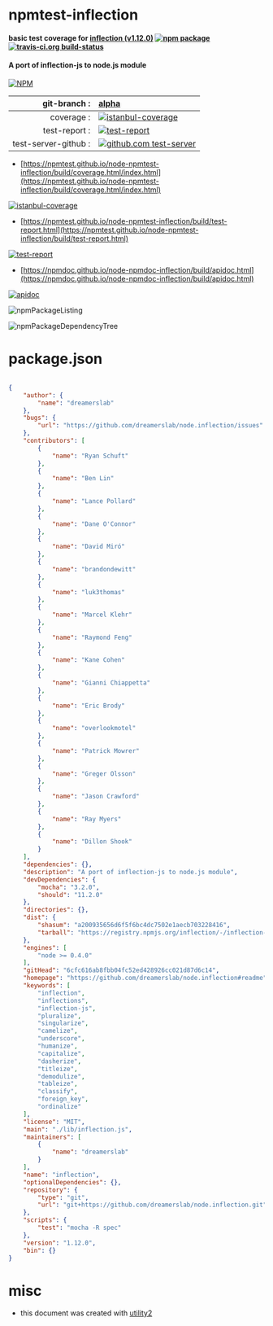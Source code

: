 # npmtest-inflection

#### basic test coverage for  [inflection (v1.12.0)](https://github.com/dreamerslab/node.inflection#readme)  [![npm package](https://img.shields.io/npm/v/npmtest-inflection.svg?style=flat-square)](https://www.npmjs.org/package/npmtest-inflection) [![travis-ci.org build-status](https://api.travis-ci.org/npmtest/node-npmtest-inflection.svg)](https://travis-ci.org/npmtest/node-npmtest-inflection)

#### A port of inflection-js to node.js module

[![NPM](https://nodei.co/npm/inflection.png?downloads=true&downloadRank=true&stars=true)](https://www.npmjs.com/package/inflection)

| git-branch : | [alpha](https://github.com/npmtest/node-npmtest-inflection/tree/alpha)|
|--:|:--|
| coverage : | [![istanbul-coverage](https://npmtest.github.io/node-npmtest-inflection/build/coverage.badge.svg)](https://npmtest.github.io/node-npmtest-inflection/build/coverage.html/index.html)|
| test-report : | [![test-report](https://npmtest.github.io/node-npmtest-inflection/build/test-report.badge.svg)](https://npmtest.github.io/node-npmtest-inflection/build/test-report.html)|
| test-server-github : | [![github.com test-server](https://npmtest.github.io/node-npmtest-inflection/GitHub-Mark-32px.png)](https://npmtest.github.io/node-npmtest-inflection/build/app/index.html) | | build-artifacts : | [![build-artifacts](https://npmtest.github.io/node-npmtest-inflection/glyphicons_144_folder_open.png)](https://github.com/npmtest/node-npmtest-inflection/tree/gh-pages/build)|

- [https://npmtest.github.io/node-npmtest-inflection/build/coverage.html/index.html](https://npmtest.github.io/node-npmtest-inflection/build/coverage.html/index.html)

[![istanbul-coverage](https://npmtest.github.io/node-npmtest-inflection/build/screenCapture.buildCi.browser.%252Ftmp%252Fbuild%252Fcoverage.lib.html.png)](https://npmtest.github.io/node-npmtest-inflection/build/coverage.html/index.html)

- [https://npmtest.github.io/node-npmtest-inflection/build/test-report.html](https://npmtest.github.io/node-npmtest-inflection/build/test-report.html)

[![test-report](https://npmtest.github.io/node-npmtest-inflection/build/screenCapture.buildCi.browser.%252Ftmp%252Fbuild%252Ftest-report.html.png)](https://npmtest.github.io/node-npmtest-inflection/build/test-report.html)

- [https://npmdoc.github.io/node-npmdoc-inflection/build/apidoc.html](https://npmdoc.github.io/node-npmdoc-inflection/build/apidoc.html)

[![apidoc](https://npmdoc.github.io/node-npmdoc-inflection/build/screenCapture.buildCi.browser.%252Ftmp%252Fbuild%252Fapidoc.html.png)](https://npmdoc.github.io/node-npmdoc-inflection/build/apidoc.html)

![npmPackageListing](https://npmtest.github.io/node-npmtest-inflection/build/screenCapture.npmPackageListing.svg)

![npmPackageDependencyTree](https://npmtest.github.io/node-npmtest-inflection/build/screenCapture.npmPackageDependencyTree.svg)



# package.json

```json

{
    "author": {
        "name": "dreamerslab"
    },
    "bugs": {
        "url": "https://github.com/dreamerslab/node.inflection/issues"
    },
    "contributors": [
        {
            "name": "Ryan Schuft"
        },
        {
            "name": "Ben Lin"
        },
        {
            "name": "Lance Pollard"
        },
        {
            "name": "Dane O'Connor"
        },
        {
            "name": "David Miró"
        },
        {
            "name": "brandondewitt"
        },
        {
            "name": "luk3thomas"
        },
        {
            "name": "Marcel Klehr"
        },
        {
            "name": "Raymond Feng"
        },
        {
            "name": "Kane Cohen"
        },
        {
            "name": "Gianni Chiappetta"
        },
        {
            "name": "Eric Brody"
        },
        {
            "name": "overlookmotel"
        },
        {
            "name": "Patrick Mowrer"
        },
        {
            "name": "Greger Olsson"
        },
        {
            "name": "Jason Crawford"
        },
        {
            "name": "Ray Myers"
        },
        {
            "name": "Dillon Shook"
        }
    ],
    "dependencies": {},
    "description": "A port of inflection-js to node.js module",
    "devDependencies": {
        "mocha": "3.2.0",
        "should": "11.2.0"
    },
    "directories": {},
    "dist": {
        "shasum": "a200935656d6f5f6bc4dc7502e1aecb703228416",
        "tarball": "https://registry.npmjs.org/inflection/-/inflection-1.12.0.tgz"
    },
    "engines": [
        "node >= 0.4.0"
    ],
    "gitHead": "6cfc616ab8fbb04fc52ed428926cc021d87d6c14",
    "homepage": "https://github.com/dreamerslab/node.inflection#readme",
    "keywords": [
        "inflection",
        "inflections",
        "inflection-js",
        "pluralize",
        "singularize",
        "camelize",
        "underscore",
        "humanize",
        "capitalize",
        "dasherize",
        "titleize",
        "demodulize",
        "tableize",
        "classify",
        "foreign_key",
        "ordinalize"
    ],
    "license": "MIT",
    "main": "./lib/inflection.js",
    "maintainers": [
        {
            "name": "dreamerslab"
        }
    ],
    "name": "inflection",
    "optionalDependencies": {},
    "repository": {
        "type": "git",
        "url": "git+https://github.com/dreamerslab/node.inflection.git"
    },
    "scripts": {
        "test": "mocha -R spec"
    },
    "version": "1.12.0",
    "bin": {}
}
```



# misc
- this document was created with [utility2](https://github.com/kaizhu256/node-utility2)
